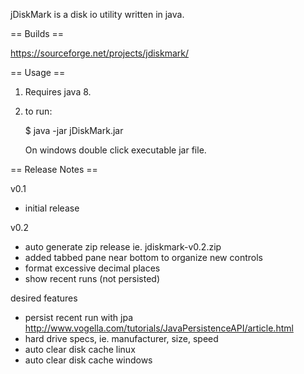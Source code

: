 jDiskMark is a disk io utility written in java. 


== Builds == 

https://sourceforge.net/projects/jdiskmark/


== Usage ==

1. Requires java 8.

2. to run:
    
   $ java -jar jDiskMark.jar

   On windows double click executable jar file.


== Release Notes ==

v0.1

 - initial release

v0.2

 - auto generate zip release ie. jdiskmark-v0.2.zip
 - added tabbed pane near bottom to organize new controls
 - format excessive decimal places
 - show recent runs (not persisted)

desired features

 - persist recent run with jpa
   http://www.vogella.com/tutorials/JavaPersistenceAPI/article.html
 - hard drive specs, ie. manufacturer, size, speed
 - auto clear disk cache linux
 - auto clear disk cache windows

